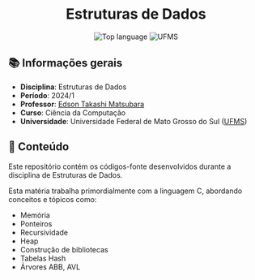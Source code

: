 <h1 align='center'>Estruturas de Dados</h1>

<p align='center'>
    <img alt="Top language" src="https://img.shields.io/github/languages/top/falcao-g/estruturas-dados">
    <img alt="UFMS" src="https://img.shields.io/badge/UFMS--blue.svg">
</p>

## 📚 Informações gerais

- **Disciplina**: Estruturas de Dados
- **Período**: 2024/1
- **Professor**: [Edson Takashi Matsubara](http://lattes.cnpq.br/1842905075999080)
- **Curso**: Ciência da Computação
- **Universidade**: Universidade Federal de Mato Grosso do Sul ([UFMS](https://www.ufms.br/))

## 📝 Conteúdo

Este repositório contém os códigos-fonte desenvolvidos durante a disciplina de Estruturas de Dados.

Esta matéria trabalha primordialmente com a linguagem C, abordando conceitos e tópicos como:

- Memória
- Ponteiros
- Recursividade
- Heap
- Construção de bibliotecas
- Tabelas Hash
- Árvores ABB, AVL
